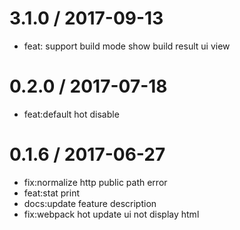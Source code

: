 
3.1.0 / 2017-09-13
==================

  * feat: support build mode show build result ui view

0.2.0 / 2017-07-18
==================

  * feat:default hot disable

0.1.6 / 2017-06-27
==================

  * fix:normalize http public path error
  * feat:stat print
  * docs:update feature description
  * fix:webpack hot update ui not display html
